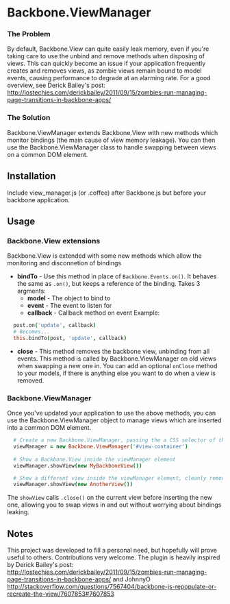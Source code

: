 # Backbone.ViewManager
### The Problem
By default, Backbone.View can quite easily leak memory, even if you're taking care to use the unbind and remove methods when disposing of views. This can quickly become an issue if your application frequently creates and removes views, as zombie views remain bound to model events, causing performance to degrade at an alarming rate. For a good overview, see Derick Bailey's post: http://lostechies.com/derickbailey/2011/09/15/zombies-run-managing-page-transitions-in-backbone-apps/

### The Solution
Backbone.ViewManager extends Backbone.View with new methods which monitor bindings (the main cause of view memory leakage). You can then use the Backbone.ViewManager class to handle swapping between views on a common DOM element.

## Installation
Include view\_manager.js (or .coffee) after Backbone.js but before your backbone application.

## Usage
### Backbone.View extensions
Backbone.View is extended with some new methods which allow the monitoring and disconnetion of bindings

* **bindTo** - Use this method in place of `Backbone.Events.on()`. It behaves the same as `.on()`, but keeps a reference of the binding. Takes 3 argments:
  * **model** - The object to bind to
  * **event** - The event to listen for
  * **callback** - Callback method on event
  Example:

```coffeescript
  post.on('update', callback)
  # Becomes...
  this.bindTo(post, 'update', callback)
```
* **close** - This method removes the backbone view, unbinding from all events. This method is called by Backbone.ViewManager on old views when swapping a new one in. You can add an optional `onClose` method to your models, if there is anything else you want to do when a view is removed.

### Backbone.ViewManager
Once you've updated your application to use the above methods, you can use the Backbone.ViewManager object to manage views which are inserted into a common DOM element.
```coffeescript
  # Create a new Backbone.ViewManager, passing the a CSS selector of the object you wish to insert the views into:
  viewManager = new Backbone.ViewManager('#view-container')
  
  # Show a Backbone.View inside the viewManager element
  viewManager.showView(new MyBackboneView())

  # Show a different view inside the viewManager element, cleanly removing the prior view
  viewManager.showView(new AnotherView())
```

The `showView` calls `.close()` on the current view before inserting the new one, allowing you to swap views in and out without worrying about bindings leaking.

## Notes
This project was developed to fill a personal need, but hopefully will prove useful to others. Contributions very welcome.
The plugin is heavily inspired by Derick Bailey's post: http://lostechies.com/derickbailey/2011/09/15/zombies-run-managing-page-transitions-in-backbone-apps/
and JohnnyO http://stackoverflow.com/questions/7567404/backbone-js-repopulate-or-recreate-the-view/7607853#7607853
